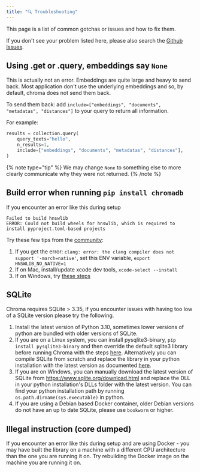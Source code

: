 ```yaml
---
title: "🔍 Troubleshooting"
---
```


This page is a list of common gotchas or issues and how to fix them.

If you don't see your problem listed here, please also search the [Github Issues](https://github.com/chroma-core/chroma/issues).

## Using .get or .query, embeddings say `None`

This is actually not an error. Embeddings are quite large and heavy to send back. Most application don't use the underlying embeddings and so, by default, chroma does not send them back.

To send them back: add `include=["embeddings", "documents", "metadatas", "distances"]` to your query to return all information.

For example:

```python
results = collection.query(
    query_texts="hello",
    n_results=1,
    include=["embeddings", "documents", "metadatas", "distances"],
)
```

{% note type="tip"  %}
We may change `None` to something else to more clearly communicate why they were not returned.
{% /note %}


## Build error when running `pip install chromadb`

If you encounter an error like this during setup

```
Failed to build hnswlib
ERROR: Could not build wheels for hnswlib, which is required to install pyproject.toml-based projects
```

Try these few tips from the [community](https://github.com/chroma-core/chroma/issues/221):

1. If you get the error: `clang: error: the clang compiler does not support '-march=native'`, set this ENV variable, `export HNSWLIB_NO_NATIVE=1`
2. If on Mac, install/update xcode dev tools, `xcode-select --install`
3. If on Windows, try [these steps](https://github.com/chroma-core/chroma/issues/250#issuecomment-1540934224)

## SQLite

Chroma requires SQLite > 3.35, if you encounter issues with having too low of a SQLite version please try the following.

1. Install the latest version of Python 3.10, sometimes lower versions of python are bundled with older versions of SQLite.
2. If you are on a Linux system, you can install pysqlite3-binary, `pip install pysqlite3-binary` and then override the default
   sqlite3 library before running Chroma with the steps [here](https://gist.github.com/defulmere/8b9695e415a44271061cc8e272f3c300).
   Alternatively you can compile SQLite from scratch and replace the library in your python installation with the latest version as documented [here](https://github.com/coleifer/pysqlite3#building-a-statically-linked-library).
3. If you are on Windows, you can manually download the latest version of SQLite from https://www.sqlite.org/download.html and
   replace the DLL in your python installation's DLLs folder with the latest version. You can find your python installation path by running `os.path.dirname(sys.executable)` in python.
4. If you are using a Debian based Docker container, older Debian versions do not have an up to date SQLite, please use `bookworm` or higher.

##  Illegal instruction (core dumped)

If you encounter an error like this during setup and are using Docker - you may have built the library on a machine with a different CPU architecture than the one you are running it on. Try rebuilding the Docker image on the machine you are running it on.
